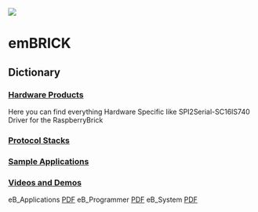 
![](https://github.com/IMACS-GmbH/emBRICK-and-brickBUS/raw/main/emBRICK-Logo%402x.png)
# emBRICK

## Dictionary
### [Hardware Products](https://github.com/IMACS-GmbH/emBRICK-and-brickBUS/tree/main/Hardware%20Products "Hardware Products")
Here you can find everything Hardware Specific like SPI2Serial-SC16IS740 Driver for the RaspberryBrick 
### [Protocol Stacks](https://github.com/IMACS-GmbH/emBRICK-and-brickBUS/tree/main/Protocol%20Stacks "Protocol Stacks")

### [Sample Applications](https://github.com/IMACS-GmbH/emBRICK-and-brickBUS/tree/main/Sample%20Applications "Sample Applications")

### [Videos and Demos](https://github.com/IMACS-GmbH/emBRICK/tree/main/Videos%20and%20Demos "Videos and Demos")


eB_Applications   [PDF](https://github.com/IMACS-GmbH/emBRICK/raw/main/eB_Applications.pdf "PDF")
eB_Programmer     [PDF](https://github.com/IMACS-GmbH/emBRICK/blob/main/eB_Programmer.pdf "PDF")
eB_System         [PDF](https://github.com/IMACS-GmbH/emBRICK/blob/main/eB_System.pdf "PDF")
